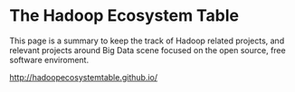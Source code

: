 The Hadoop Ecosystem Table 
==========================

This page is a summary to keep the track of Hadoop related projects, and relevant projects around Big Data scene focused on the open source, free software enviroment.

http://hadoopecosystemtable.github.io/
